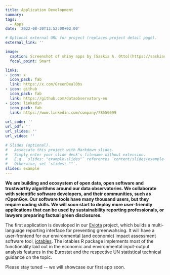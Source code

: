 ```yaml
---
title: Application Development
summary: 
tags:
  - Apps
date: '2022-08-30T13:52:00+02:00'

# Optional external URL for project (replaces project detail page).
external_link: ''

image:
  caption: Screenshot of shiny apps by [Saskia A. Otto](https://saskiaotto.de/shiny/)
  focal_point: Smart

links:
- icon: x
  icon_pack: fab
  link: https://x.com/GreenDealObs
- icon: github
  icon_pack: fab
  link: https://github.com/dataobservatory-eu
- icon: linkedin
  icon_pack: fab
  link: https://www.linkedin.com/company/78556699
  
url_code: ''
url_pdf: ''
url_slides: ''
url_video: ''

# Slides (optional).
#   Associate this project with Markdown slides.
#   Simply enter your slide deck's filename without extension.
#   E.g. `slides: "example-slides"` references `content/slides/example-slides.md`.
#   Otherwise, set `slides: ""`.
slides: example
---
```


**We are building and ecosystem of open data, open software and trustworthy algorithms around our data observatories. We collaborate with scientific software developers, and their communities, such as rOpenGov. Our software tools have many thousand users, but they require coding skills. We will soon start to deploy more user-friendly applications that can be used by sustainability reporting professionals, or lawyers preparing factual green disclosures.**

The first application is developed in our [Eviota](https://greendeal.dataobservatory.eu//project/eviota/) project, which builds a multi-language reporting interface for preventing greenwahsing. It will have a user-frontend for our environmental (and economic) impact assessment software tool, [iotables](https://iotables.dataobservatory.eu/).  The iotables R package implements most of the functionality laid out in the economic and environmental input-output analysis features in the Eurostat and the respective UN statistical technical guidance on the topic.

Please stay tuned -- we will showcase our first app soon.